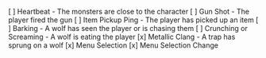 [ ] Heartbeat - The monsters are close to the character
[ ] Gun Shot - The player fired the gun
[ ] Item Pickup Ping - The player has picked up an item
[ ] Barking - A wolf has seen the player or is chasing them
[ ] Crunching or Screaming - A wolf is eating the player
[x] Metallic Clang - A trap has sprung on a wolf
[x] Menu Selection
[x] Menu Selection Change